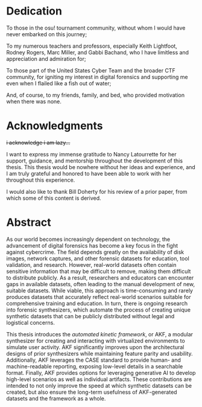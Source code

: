 # Dedication

To those in the osu! tournament community, without whom I would have never embarked on this journey;

To my numerous teachers and professors, especially Keith Lightfoot, Rodney Rogers, Marc Miller, and Gabbi Bachand, who I have limitless and appreciation and admiration for;

To those part of the United States Cyber Team and the broader CTF community, for igniting my interest in digital forensics and supporting me even when I flailed like a fish out of water;

And, of course, to my friends, family, and bed, who provided motivation when there was none.

# Acknowledgments

~~i acknowledge i am lazy...~~

I want to express my immense gratitude to Nancy Latourrette for her support, guidance, and mentorship throughout the development of this thesis. This thesis would be nowhere without her ideas and experience, and I am truly grateful and honored to have been able to work with her throughout this experience. 

I would also like to thank Bill Doherty for his review of a prior paper, from which some of this content is derived. 

# Abstract

As our world becomes increasingly dependent on technology, the advancement of digital forensics has become a key focus in the fight against cybercrime. The field depends greatly on the availability of disk images, network captures, and other forensic datasets for education, tool validation, and research. However, real-world datasets often contain sensitive information that may be difficult to remove, making them difficult to distribute publicly. As a result, researchers and educators can encounter gaps in available datasets, often leading to the manual development of new, suitable datasets. While viable, this approach is time-consuming and rarely produces datasets that accurately reflect real-world scenarios suitable for comprehensive training and education. In turn, there is ongoing research into forensic synthesizers, which automate the process of creating unique synthetic datasets that can be publicly distributed without legal and logistical concerns. 

This thesis introduces the *automated kinetic framework*, or AKF, a modular synthesizer for creating and interacting with virtualized environments to simulate user activity. AKF significantly improves upon the architectural designs of prior synthesizers while maintaining feature parity and usability. Additionally, AKF leverages the CASE standard to provide human- and machine-readable reporting, exposing low-level details in a searchable format. Finally, AKF provides options for leveraging generative AI to develop high-level scenarios as well as individual artifacts. These contributions are intended to not only improve the speed at which synthetic datasets can be created, but also ensure the long-term usefulness of AKF-generated datasets and the framework as a whole.
